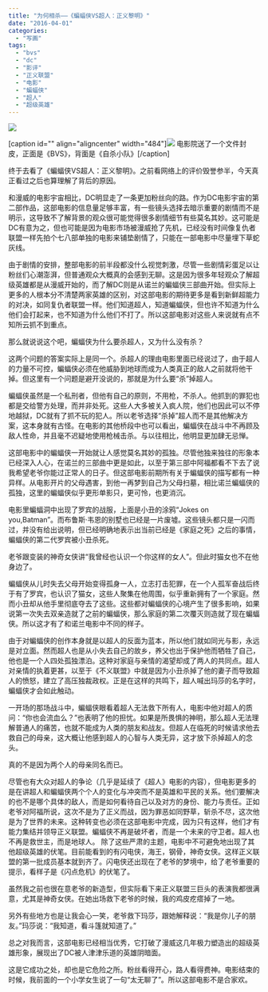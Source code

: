 ```yaml
---
title: "为何相杀——《蝙蝠侠VS超人：正义黎明》"
date: "2016-04-01"
categories: 
  - "写画"
tags: 
  - "bvs"
  - "dc"
  - "影评"
  - "正义联盟"
  - "电影"
  - "蝙蝠侠"
  - "超人"
  - "超级英雄"
---
```


![](http://ww2.sinaimg.cn/large/6f7d1cdfjw1f2hf3gcgquj21kw13r7mq.jpg)

\[caption id="" align="aligncenter" width="484"\]![](http://ww1.sinaimg.cn/large/6f7d1cdfjw1f2hf8hldhfj21kw149dzp.jpg) 电影院送了一个文件封皮，正面是《BVS》，背面是《自杀小队》\[/caption\]

终于去看了《蝙蝠侠VS超人：正义黎明》。之前看网络上的评价毁誉参半，今天真正看过之后也算理解了背后的原因。

和漫威的电影宇宙相比，DC明显走了一条更加粉丝向的路。作为DC电影宇宙的第二部作品，这部电影的信息量足够丰富，有一些镜头选择去暗示重要的剧情而不是明示，这导致不了解背景的观众很可能觉得很多剧情细节有些莫名其妙。这可能是DC有意为之，但也可能是因为电影市场被漫威抢了先机，已经没有时间像复仇者联盟一样先拍个七八部单独的电影来铺垫剧情了，只能在一部电影中尽量埋下草蛇灰线。

由于剧情的安排，整部电影的前半段都没什么视觉刺激，尽管一些剧情彩蛋足以让粉丝们心潮澎湃，但普通观众大概真的会感到无聊。这是因为很多年轻观众了解超级英雄都是从漫威开始的，而了解DC则是从诺兰的蝙蝠侠三部曲开始。但实际上更多的人根本分不清楚两家英雄的区别，对这部电影的期待更多是看到新鲜超能力的对决，如同复仇者联盟一样。他们知道超人，知道蝙蝠侠，但也许不知道为什么他们会打起来，也不知道为什么他们不打了。所以这部电影对这些人来说就有点不知所云抓不到重点。

那么就说说这个吧，蝙蝠侠为什么要杀超人，又为什么没有杀？

这两个问题的答案实际上是同一个。杀超人的理由电影里面已经说过了，由于超人的力量不可控，蝙蝠侠必须在他威胁到地球而成为人类真正的敌人之前就将他干掉。但这里有一个问题是避开没说的，那就是为什么要“杀”掉超人。

蝙蝠侠虽然是一个私刑者，但他有自己的原则，不用枪，不杀人。他抓到的罪犯也都是交给警方处理，而并非处死。这些人大多被关入疯人院，他们也因此可以不停地越狱，DC就有了抓不玩的犯人。所以老爷选择“杀掉”超人而不是其他解决方案，这本身就有古怪。在电影的其他桥段中也可以看出，蝙蝠侠在战斗中不再顾及敌人性命，并且毫不迟疑地使用枪械击杀。与以往相比，他明显更加肆无忌惮。

这部电影中的蝙蝠侠一开始就让人感觉莫名其妙的孤独。尽管他独来独往的形象本已经深入人心，在诺兰的三部曲中更是如此，以至于第三部中阿福都看不下去了说我希望老爷你能过正常人的日子。但这部电影前期所有关于蝙蝠侠的描写都有一种异样。从电影开片的父母遇害，到他一再梦到自己为父母扫墓，相比诺兰蝙蝠侠的孤独，这里的蝙蝠侠似乎更形单影只，更可怜，也更消沉。

电影里蝙蝠洞中出现了罗宾的战服，上面是小丑的涂鸦“Jokes on you,Batman”。而布鲁斯·韦恩的别墅也已经是一片废墟。这些镜头都只是一闪而过，并没有给出说明，但已经明确地表示出当前已经是《家庭之死》之后的事情，蝙蝠侠的第二代罗宾被小丑杀死。

老爷跟变装的神奇女侠讲“我曾经也认识一个你这样的女人”。但此时猫女也不在他身边了。

蝙蝠侠从儿时失去父母开始变得孤身一人，立志打击犯罪，在一个人孤军奋战后终于有了罗宾，也认识了猫女，这些人聚集在他周围，似乎重新拥有了一个家庭。然而小丑却从他手里彻底夺去了这些。这些都对蝙蝠侠的心境产生了很多影响，如果说第一次失去双亲造就了之前的蝙蝠侠，那么家庭的第二次覆灭则造就了现在蝙蝠侠。所以这才有了和诺兰电影中不同的样子。

由于对蝙蝠侠的创作本身就是以超人的反面为蓝本，所以他们就如同光与影，永远是对立面。然而超人也是从小失去自己的故乡，养父也出于保护他而牺牲了自己，他也是一个人四处孤独漂泊。这种对家庭与亲情的渴望却成了两人的共同点。超人对亲情的执着更甚，以至于《不义联盟》中就是因为小丑杀掉了他的妻子而导致超人的愤怒，建立了高压独裁政权。正是在这样的共鸣下，超人喊出玛莎的名字时，蝙蝠侠才会如此触动。

一开场的那场战斗中，蝙蝠侠眼看着超人无法救下所有人，电影中他对超人的质问：“你也会流血么？”也表明了他的担忧。如果是所畏惧的神明，那么超人无法理解普通人的痛苦，也就不能成为人类的朋友和战友。但超人在临死的时候请求他去救自己的母亲，这大概让他感到超人的心智与人类无异，这才放下杀掉超人的念头。

真的不是因为两个人的母亲同名而已。

尽管也有大众对超人的争论（几乎是延续了《超人》电影的内容），但电影更多的是在讲超人和蝙蝠侠两个个人的变化与冲突而不是英雄和平民的关系。他们要解决的也不是哪个具体的敌人，而是如何看待自己以及对方的身份、能力与责任。正如老爷对阿福所说，这次不是为了正义而战，因为罪恶如同野草，斩杀不尽，这次他是为了世界的未来。这种转变也必须在这部电影中完成，因为只有这样，他们才有能力集结并领导正义联盟。蝙蝠侠不再是破坏者，而是一个未来的守卫者。超人也不再是救世主，而是地球人。 除了这些严肃的主题，电影中不可避免地出现了其他超级英雄的伏笔。目前能看到的有闪电侠，海王，钢骨，神奇女侠。这样正义联盟的第一批成员基本就到齐了。闪电侠还出现在了老爷的梦境中，给了老爷重要的提示，看样子是《闪点危机》的伏笔了。

虽然我之前也很在意老爷的新造型，但实际看下来正义联盟三巨头的表演我都很满意，尤其是神奇女侠。在她出场救下老爷的时候，我的鸡皮疙瘩掉了一地。

另外有些地方也是让我会心一笑，老爷救下玛莎，跟她解释说：“我是你儿子的朋友。”玛莎说：“我知道，看斗篷就知道了。”

总之对我而言，这部电影已经相当优秀，它打破了漫威这几年极力塑造出的超级英雄形象，展现出了DC被人津津乐道的英雄阴暗面。

这是它成功之处，却也是它危险之所。粉丝看得开心，路人看得费神。电影结束的时候，我前面的一个小学女生说了一句“太无聊了”。所以这部电影不是合家欢。
